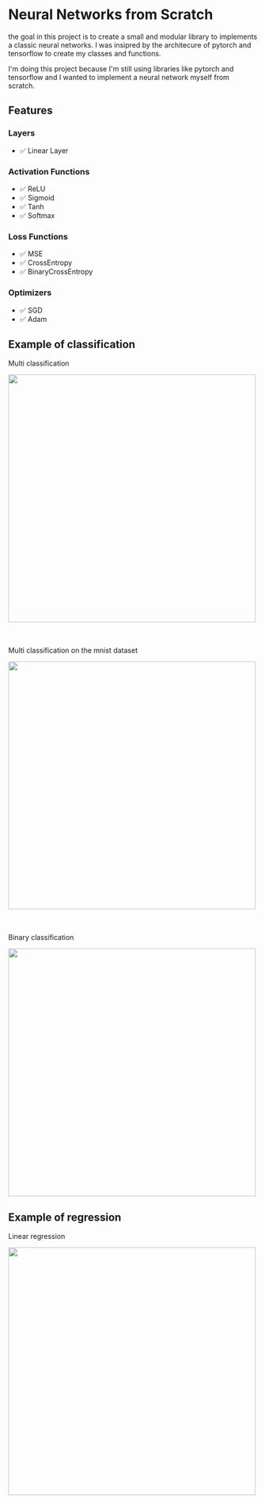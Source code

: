 # Neural Networks from Scratch

the goal in this project is to create a small and modular library to implements 
a classic neural networks. I was insipred by the architecure of pytorch and tensorflow
to create my classes and functions.

I'm doing this project because I'm still using libraries like pytorch and tensorflow and I wanted to implement a neural network myself from scratch.

## Features
### Layers
- ✅ Linear Layer

### Activation Functions
- ✅ ReLU
- ✅ Sigmoid
- ✅ Tanh
- ✅ Softmax

### Loss Functions
- ✅ MSE
- ✅ CrossEntropy
- ✅ BinaryCrossEntropy

### Optimizers
- ✅ SGD
- ✅ Adam


## Example of classification

Multi classification

<div>
	<img src="https://github.com/Gazeux33/NeuralNetwork/blob/main/assets/multi_class2.png" width="500">
</div>
<br>
<br>


Multi classification on the mnist dataset

<div>
	<img src="https://github.com/Gazeux33/NeuralNetwork/blob/main/assets/mnist.png" width="500">
</div>
<br>
<br>


Binary classification

<div>
	<img src="https://github.com/Gazeux33/NeuralNetwork/blob/main/assets/binary_class.png" width="500">
</div>







## Example of regression

Linear regression
<div>
	<img src="https://github.com/Gazeux33/NeuralNetwork/blob/main/assets/regression.png" width="500">
</div>








